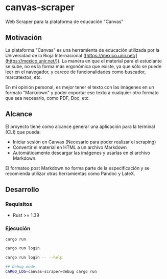 # canvas-scraper

Web Scraper para la plataforma de educación "Canvas"

## Motivación

La plataforma "Canvas" es una herramienta de educación utilizada por la Universidad de la Rioja
Internacional ([https://mexico.unir.net/](https://mexico.unir.net/)). La manera en que el material
para el estudiante se sube, no es la forma más ergonómica que existe, ya que sólo se puede leer
en el navegador, y carece de funcionalidades como buscador, marcatextos, etc.

En mi opinión personal, es mejor tener el texto con las imágenes en un formato "Markdown" y poder
exportar ese texto a cualquier otro formato que sea necesario, como PDF, Doc, etc.

## Alcance

El proyecto tiene como alcance generar una aplicación para la terminal (CLI) que pueda:

- Iniciar sesión en Canvas (Necesario para poder realizar el scraping)
- Convertir el material en HTML a un archivo Markdown
- Automáticamente descargar las imágenes y usarlas en el archivo Markdown.

El formateo post Markdown no forma parte de la especificación y se recomienda utilizar otras
herramientas como Pandoc y LateX.

## Desarrollo

### Requisitos

- Rust >= 1.39

### Ejecución

```sh
cargo run

cargo run login

cargo run login -- --help

## Debug mode
CARGO_LOG=canvas-scraper=debug cargo run
```
